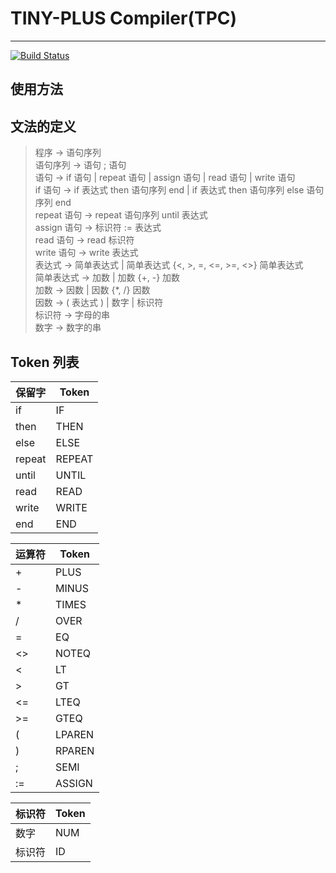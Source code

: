 # TINY-PLUS Compiler(TPC)
---
[![Build Status](https://travis-ci.org/Bye-lemon/TINY-PLUS-Complier.svg?branch=master)](https://travis-ci.org/Bye-lemon/TINY-PLUS-Complier)


## 使用方法

## 文法的定义

> 程序 -\> 语句序列<br>
> 语句序列 -\> 语句 ; 语句<br>
> 语句 -\> if 语句 | repeat 语句 | assign 语句 | read 语句 | write 语句<br>
> if 语句 -\> if 表达式 then 语句序列 end | if 表达式 then 语句序列 else 语句序列 end<br>
> repeat 语句 -\> repeat 语句序列 until 表达式<br>
> assign 语句 -\> 标识符 := 表达式<br>
> read 语句 -\> read 标识符<br>
> write 语句 -\> write 表达式<br>
> 表达式 -\> 简单表达式 | 简单表达式 {<, \>, =, <=, \>=, <\>} 简单表达式<br>
> 简单表达式 -\> 加数 | 加数 {+, -} 加数<br>
> 加数 -\> 因数 | 因数 {*, /} 因数<br>
> 因数 -\> ( 表达式 ) | 数字 | 标识符<br>
> 标识符 -\> 字母的串<br>
> 数字 -\> 数字的串<br>

## Token 列表

| 保留字 | Token  |
| ------ | ------ |
| if     | IF     |
| then   | THEN   |
| else   | ELSE   |
| repeat | REPEAT |
| until  | UNTIL  |
| read   | READ   |
| write  | WRITE  |
| end    | END    |

| 运算符 | Token  |
| ------ | ------ |
| +      | PLUS   |
| -      | MINUS  |
| *      | TIMES  |
| /      | OVER   |
| =      | EQ     |
| <>     | NOTEQ  |
| <      | LT     |
| \>      | GT     |
| <=     | LTEQ   |
| \>=    | GTEQ   |
| (      | LPAREN |
| )      | RPAREN |
| ;      | SEMI   |
| :=     | ASSIGN |

| 标识符 | Token |
| ------ | ----- |
| 数字   | NUM   |
| 标识符 | ID    |

